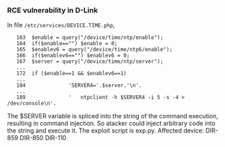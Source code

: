 ### RCE vulnerability in D-Link
In file `/etc/services/DEVICE.TIME.php`,
```
   163	$enable = query("/device/time/ntp/enable");
   164	if($enable=="") $enable = 0;
   165	$enablev6 = query("/device/time/ntp6/enable");
   166	if($enablev6=="") $enablev6 = 0;
   167	$server = query("/device/time/ntp/server");
   ...
   172	if ($enable==1 && $enablev6==1)
   ...
   184				'SERVER4='.$server.'\n'.
   ...
   189				'	ntpclient -h $SERVER4 -i 5 -s -4 > /dev/console\n'.
```

The $SERVER variable is spliced into the string of the command execution, resulting in command injection. So atacker could inject arbitrary code into the string and execute it. The exploit script is exp.py. 
Affected device:
DIR-859
DIR-850
DIR-110

